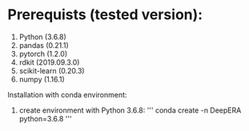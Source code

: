 # Prerequists (tested version):
1. Python (3.6.8)
2. pandas (0.21.1)
3. pytorch (1.2.0)
4. rdkit (2019.09.3.0)
5. scikit-learn (0.20.3)
6. numpy (1.16.1)

Installation with conda environment:
1. create environment with Python 3.6.8:
'''
conda create -n DeepERA python=3.6.8
'''
